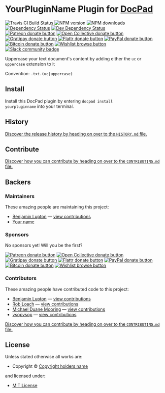 # YourPluginName Plugin for [DocPad](http://docpad.org)

<!-- BADGES/ -->

<span class="badge-travisci"><a href="http://travis-ci.org/docpad/docpad-plugin-yourpluginname" title="Check this project's build status on TravisCI"><img src="https://img.shields.io/travis/docpad/docpad-plugin-yourpluginname/master.svg" alt="Travis CI Build Status" /></a></span>
<span class="badge-npmversion"><a href="https://npmjs.org/package/docpad-plugin-yourpluginname" title="View this project on NPM"><img src="https://img.shields.io/npm/v/docpad-plugin-yourpluginname.svg" alt="NPM version" /></a></span>
<span class="badge-npmdownloads"><a href="https://npmjs.org/package/docpad-plugin-yourpluginname" title="View this project on NPM"><img src="https://img.shields.io/npm/dm/docpad-plugin-yourpluginname.svg" alt="NPM downloads" /></a></span>
<span class="badge-daviddm"><a href="https://david-dm.org/docpad/docpad-plugin-yourpluginname" title="View the status of this project's dependencies on DavidDM"><img src="https://img.shields.io/david/docpad/docpad-plugin-yourpluginname.svg" alt="Dependency Status" /></a></span>
<span class="badge-daviddmdev"><a href="https://david-dm.org/docpad/docpad-plugin-yourpluginname#info=devDependencies" title="View the status of this project's development dependencies on DavidDM"><img src="https://img.shields.io/david/dev/docpad/docpad-plugin-yourpluginname.svg" alt="Dev Dependency Status" /></a></span>
<br class="badge-separator" />
<span class="badge-patreon"><a href="https://patreon.com/bevry" title="Donate to this project using Patreon"><img src="https://img.shields.io/badge/patreon-donate-yellow.svg" alt="Patreon donate button" /></a></span>
<span class="badge-opencollective"><a href="https://opencollective.com/bevry" title="Donate to this project using Open Collective"><img src="https://img.shields.io/badge/open%20collective-donate-yellow.svg" alt="Open Collective donate button" /></a></span>
<span class="badge-gratipay"><a href="https://www.gratipay.com/bevry" title="Donate weekly to this project using Gratipay"><img src="https://img.shields.io/badge/gratipay-donate-yellow.svg" alt="Gratipay donate button" /></a></span>
<span class="badge-flattr"><a href="https://flattr.com/profile/balupton" title="Donate to this project using Flattr"><img src="https://img.shields.io/badge/flattr-donate-yellow.svg" alt="Flattr donate button" /></a></span>
<span class="badge-paypal"><a href="https://bevry.me/paypal" title="Donate to this project using Paypal"><img src="https://img.shields.io/badge/paypal-donate-yellow.svg" alt="PayPal donate button" /></a></span>
<span class="badge-bitcoin"><a href="https://bevry.me/bitcoin" title="Donate once-off to this project using Bitcoin"><img src="https://img.shields.io/badge/bitcoin-donate-yellow.svg" alt="Bitcoin donate button" /></a></span>
<span class="badge-wishlist"><a href="https://bevry.me/wishlist" title="Buy an item on our wishlist for us"><img src="https://img.shields.io/badge/wishlist-donate-yellow.svg" alt="Wishlist browse button" /></a></span>
<br class="badge-separator" />
<span class="badge-slackin"><a href="https://slack.bevry.me" title="Join this project's slack community"><img src="https://slack.bevry.me/badge.svg" alt="Slack community badge" /></a></span>

<!-- /BADGES -->


Uppercase your text document's content by adding either the `uc` or `uppercase` extension to it

Convention:  `.txt.(uc|uppercase)`



<!-- INSTALL/ -->

<h2>Install</h2>

Install this DocPad plugin by entering <code>docpad install yourpluginname</code> into your terminal.

<!-- /INSTALL -->


<!-- HISTORY/ -->

<h2>History</h2>

<a href="https://github.com/docpad/docpad-plugin-yourpluginname/blob/master/HISTORY.md#files">Discover the release history by heading on over to the <code>HISTORY.md</code> file.</a>

<!-- /HISTORY -->


<!-- CONTRIBUTE/ -->

<h2>Contribute</h2>

<a href="https://github.com/docpad/docpad-plugin-yourpluginname/blob/master/CONTRIBUTING.md#files">Discover how you can contribute by heading on over to the <code>CONTRIBUTING.md</code> file.</a>

<!-- /CONTRIBUTE -->


<!-- BACKERS/ -->

<h2>Backers</h2>

<h3>Maintainers</h3>

These amazing people are maintaining this project:

<ul><li><a href="http://balupton.com">Benjamin Lupton</a> — <a href="https://github.com/docpad/docpad-plugin-yourpluginname/commits?author=balupton" title="View the GitHub contributions of Benjamin Lupton on repository docpad/docpad-plugin-yourpluginname">view contributions</a></li>
<li><a href="your github url">Your name</a></li></ul>

<h3>Sponsors</h3>

No sponsors yet! Will you be the first?

<span class="badge-patreon"><a href="https://patreon.com/bevry" title="Donate to this project using Patreon"><img src="https://img.shields.io/badge/patreon-donate-yellow.svg" alt="Patreon donate button" /></a></span>
<span class="badge-opencollective"><a href="https://opencollective.com/bevry" title="Donate to this project using Open Collective"><img src="https://img.shields.io/badge/open%20collective-donate-yellow.svg" alt="Open Collective donate button" /></a></span>
<span class="badge-gratipay"><a href="https://www.gratipay.com/bevry" title="Donate weekly to this project using Gratipay"><img src="https://img.shields.io/badge/gratipay-donate-yellow.svg" alt="Gratipay donate button" /></a></span>
<span class="badge-flattr"><a href="https://flattr.com/profile/balupton" title="Donate to this project using Flattr"><img src="https://img.shields.io/badge/flattr-donate-yellow.svg" alt="Flattr donate button" /></a></span>
<span class="badge-paypal"><a href="https://bevry.me/paypal" title="Donate to this project using Paypal"><img src="https://img.shields.io/badge/paypal-donate-yellow.svg" alt="PayPal donate button" /></a></span>
<span class="badge-bitcoin"><a href="https://bevry.me/bitcoin" title="Donate once-off to this project using Bitcoin"><img src="https://img.shields.io/badge/bitcoin-donate-yellow.svg" alt="Bitcoin donate button" /></a></span>
<span class="badge-wishlist"><a href="https://bevry.me/wishlist" title="Buy an item on our wishlist for us"><img src="https://img.shields.io/badge/wishlist-donate-yellow.svg" alt="Wishlist browse button" /></a></span>

<h3>Contributors</h3>

These amazing people have contributed code to this project:

<ul><li><a href="http://balupton.com">Benjamin Lupton</a> — <a href="https://github.com/docpad/docpad-plugin-yourpluginname/commits?author=balupton" title="View the GitHub contributions of Benjamin Lupton on repository docpad/docpad-plugin-yourpluginname">view contributions</a></li>
<li><a href="http://robloach.net">Rob Loach</a> — <a href="https://github.com/docpad/docpad-plugin-yourpluginname/commits?author=RobLoach" title="View the GitHub contributions of Rob Loach on repository docpad/docpad-plugin-yourpluginname">view contributions</a></li>
<li><a href="http://mdm.cc">Michael Duane Mooring</a> — <a href="https://github.com/docpad/docpad-plugin-yourpluginname/commits?author=mikeumus" title="View the GitHub contributions of Michael Duane Mooring on repository docpad/docpad-plugin-yourpluginname">view contributions</a></li>
<li><a href="https://github.com/vsopvsop">vsopvsop</a> — <a href="https://github.com/docpad/docpad-plugin-yourpluginname/commits?author=vsopvsop" title="View the GitHub contributions of vsopvsop on repository docpad/docpad-plugin-yourpluginname">view contributions</a></li></ul>

<a href="https://github.com/docpad/docpad-plugin-yourpluginname/blob/master/CONTRIBUTING.md#files">Discover how you can contribute by heading on over to the <code>CONTRIBUTING.md</code> file.</a>

<!-- /BACKERS -->


<!-- LICENSE/ -->

<h2>License</h2>

Unless stated otherwise all works are:

<ul><li>Copyright &copy; <a href="copyright holder's website url">Copyright holders name</a></li></ul>

and licensed under:

<ul><li><a href="http://spdx.org/licenses/MIT.html">MIT License</a></li></ul>

<!-- /LICENSE -->
